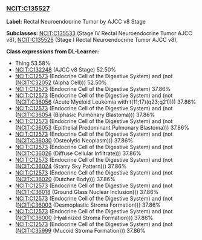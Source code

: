 
### [NCIT:C135527](http://purl.obolibrary.org/obo/NCIT_C135527)
**Label:** Rectal Neuroendocrine Tumor by AJCC v8 Stage

**Subclasses:** [NCIT:C135533](http://purl.obolibrary.org/obo/NCIT_C135533) (Stage IV Rectal Neuroendocrine Tumor AJCC v8), [NCIT:C135528](http://purl.obolibrary.org/obo/NCIT_C135528) (Stage I Rectal Neuroendocrine Tumor AJCC v8), 

**Class expressions from DL-Learner:**

- Thing 53.58%
- [NCIT:C132248](http://purl.obolibrary.org/obo/NCIT_C132248) (AJCC v8 Stage) 52.50%
- [NCIT:C12573](http://purl.obolibrary.org/obo/NCIT_C12573) (Endocrine Cell of the Digestive System) and (not ([NCIT:C32052](http://purl.obolibrary.org/obo/NCIT_C32052) (Alpha Cell))) 52.50%
- [NCIT:C12573](http://purl.obolibrary.org/obo/NCIT_C12573) (Endocrine Cell of the Digestive System) 37.86%
- [NCIT:C12573](http://purl.obolibrary.org/obo/NCIT_C12573) (Endocrine Cell of the Digestive System) and (not ([NCIT:C36056](http://purl.obolibrary.org/obo/NCIT_C36056) (Acute Myeloid Leukemia with t(11;17)(q23;q21)))) 37.86%
- [NCIT:C12573](http://purl.obolibrary.org/obo/NCIT_C12573) (Endocrine Cell of the Digestive System) and (not ([NCIT:C36054](http://purl.obolibrary.org/obo/NCIT_C36054) (Biphasic Pulmonary Blastoma))) 37.86%
- [NCIT:C12573](http://purl.obolibrary.org/obo/NCIT_C12573) (Endocrine Cell of the Digestive System) and (not ([NCIT:C36053](http://purl.obolibrary.org/obo/NCIT_C36053) (Epithelial Predominant Pulmonary Blastoma))) 37.86%
- [NCIT:C12573](http://purl.obolibrary.org/obo/NCIT_C12573) (Endocrine Cell of the Digestive System) and (not ([NCIT:C36030](http://purl.obolibrary.org/obo/NCIT_C36030) (Osteolytic Neoplasm))) 37.86%
- [NCIT:C12573](http://purl.obolibrary.org/obo/NCIT_C12573) (Endocrine Cell of the Digestive System) and (not ([NCIT:C36026](http://purl.obolibrary.org/obo/NCIT_C36026) (Diffuse Cellular Infiltrate))) 37.86%
- [NCIT:C12573](http://purl.obolibrary.org/obo/NCIT_C12573) (Endocrine Cell of the Digestive System) and (not ([NCIT:C36024](http://purl.obolibrary.org/obo/NCIT_C36024) (Starry Sky Pattern))) 37.86%
- [NCIT:C12573](http://purl.obolibrary.org/obo/NCIT_C12573) (Endocrine Cell of the Digestive System) and (not ([NCIT:C36020](http://purl.obolibrary.org/obo/NCIT_C36020) (Dutcher Body))) 37.86%
- [NCIT:C12573](http://purl.obolibrary.org/obo/NCIT_C12573) (Endocrine Cell of the Digestive System) and (not ([NCIT:C36018](http://purl.obolibrary.org/obo/NCIT_C36018) (Ground Glass Nuclear Inclusion))) 37.86%
- [NCIT:C12573](http://purl.obolibrary.org/obo/NCIT_C12573) (Endocrine Cell of the Digestive System) and (not ([NCIT:C36003](http://purl.obolibrary.org/obo/NCIT_C36003) (Desmoplastic Stroma Formation))) 37.86%
- [NCIT:C12573](http://purl.obolibrary.org/obo/NCIT_C12573) (Endocrine Cell of the Digestive System) and (not ([NCIT:C36000](http://purl.obolibrary.org/obo/NCIT_C36000) (Hyalinized Stroma Formation))) 37.86%
- [NCIT:C12573](http://purl.obolibrary.org/obo/NCIT_C12573) (Endocrine Cell of the Digestive System) and (not ([NCIT:C35999](http://purl.obolibrary.org/obo/NCIT_C35999) (Mucoid Stroma Formation))) 37.86%


